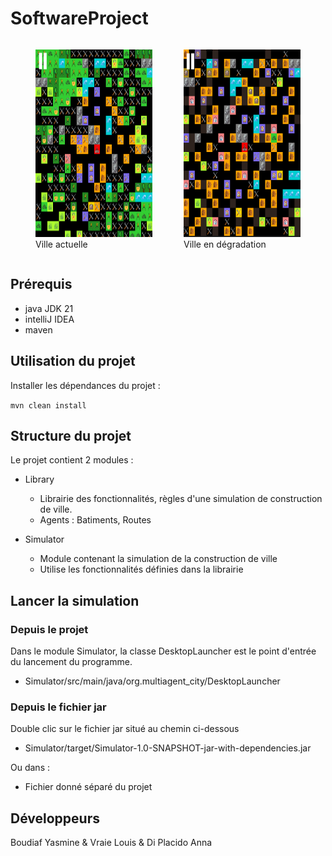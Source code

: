 # SoftwareProject

<div style="display:flex;align-items: center; justify-content: center">
  <figure style=" margin-right: 2%;">
    <img src="images/ville.png" alt="Description de l'image" style="height: 300px; width: 300px;">
    <figcaption>Ville actuelle</figcaption>
  </figure>
  <figure >
    <img src="images/villeDegradation.png" alt="Description de l'image" style="height: 300px; width: 300px;">
    <figcaption>Ville en dégradation</figcaption>
  </figure>
</div>


## Prérequis
- java JDK 21
- intelliJ IDEA
-  maven
## Utilisation du projet
Installer les dépendances du projet :

```mvn clean install```
## Structure du projet 
Le projet contient 2 modules : 
- Library
  - Librairie des fonctionnalités, règles d'une simulation de construction de ville.
  - Agents : Batiments, Routes
  
- Simulator
  - Module contenant la simulation de la construction de ville
  - Utilise les fonctionnalités définies dans la librairie


## Lancer la simulation
### Depuis le projet
Dans le module Simulator, la classe DesktopLauncher est le point d'entrée du lancement du programme.
- Simulator/src/main/java/org.multiagent_city/DesktopLauncher
### Depuis le fichier jar 
Double clic sur le fichier jar situé au chemin ci-dessous
- Simulator/target/Simulator-1.0-SNAPSHOT-jar-with-dependencies.jar

Ou dans : 
- Fichier donné séparé du projet

## Développeurs
Boudiaf Yasmine &
Vraie Louis &
Di Placido Anna
